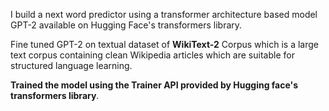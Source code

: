 I build a next word predictor using a transformer architecture based model GPT-2 available on Hugging Face's transformers library.

Fine tuned GPT-2 on textual dataset of **WikiText-2** Corpus which is a large text corpus containing clean Wikipedia articles which are suitable for structured language learning.

**Trained the model using the Trainer API provided by  Hugging face's transformers library**. 
